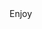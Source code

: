 <? xml version="1.0" ?>
<rss version="2.0">
<channel>
<title>*MARTY MUSIC*</title>
<description></description>
<link></link>
<item>
<title>******Thank You for Choosing my Add-On***** </title>
<description> Enjoy </description>
<link></link>
</channel>
</rss>